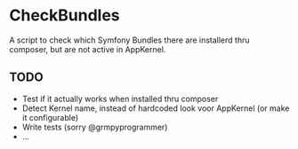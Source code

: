 CheckBundles
============

A script to check which Symfony Bundles there are installerd thru composer, but are not active in AppKernel.

TODO
----
* Test if it actually works when installed thru composer
* Detect Kernel name, instead of hardcoded look voor AppKernel (or make it configurable)
* Write tests (sorry @grmpyprogrammer)
* ...